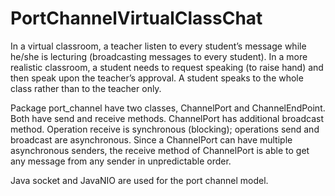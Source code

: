 # PortChannelVirtualClassChat
In a virtual classroom, a teacher listen to every student’s message while he/she is lecturing (broadcasting messages to every student). In a more realistic classroom, a student needs to request speaking (to raise hand) and then speak upon the teacher’s approval. A student speaks to the whole class rather than to the teacher only. 

Package port_channel have two classes, ChannelPort and ChannelEndPoint. Both  have send and receive methods. ChannelPort has additional broadcast method. Operation receive is synchronous (blocking); operations send and broadcast are asynchronous. Since a ChannelPort can have multiple asynchronous senders, the receive method of ChannelPort is able to get any message from any sender in unpredictable order.

Java socket and JavaNIO are used for the port channel model.
